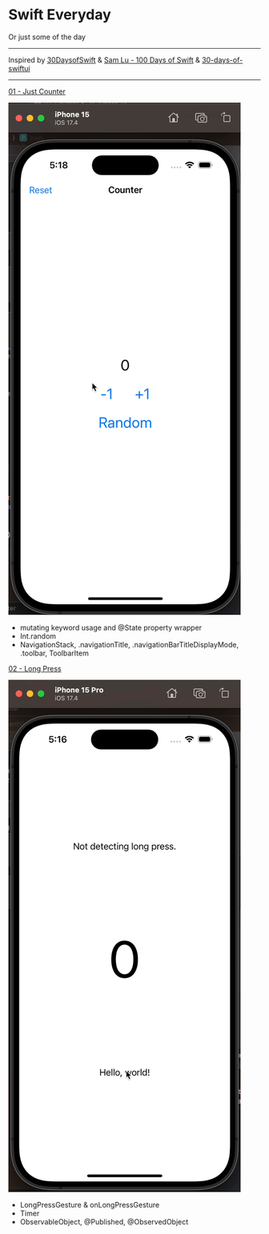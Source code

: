 # Swift Everyday

Or just some of the day

---

Inspired by [30DaysofSwift](https://github.com/allenwong/30DaysofSwift?tab=readme-ov-file) & [Sam Lu - 100 Days of Swift](https://samvlu.com/index.html)
& [30-days-of-swiftui](https://github.com/FradSer/30-days-of-swiftui)

---

[01 - Just Counter](https://github.com/wlcharlie/swift-everyday/tree/P1-Counter/P1-Counter)

![P1](./static/P1.gif)

- mutating keyword usage and @State property wrapper
- Int.random
- NavigationStack, .navigationTitle, .navigationBarTitleDisplayMode, .toolbar, ToolbarItem

[02 - Long Press](https://github.com/wlcharlie/swift-everyday/tree/P2-LongPress/P2-LongPress)

![P2](./static/P2.gif)

- LongPressGesture & onLongPressGesture
- Timer
- ObservableObject, @Published, @ObservedObject

